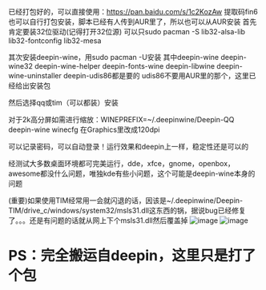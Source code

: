 已经打包好的，可以直接使用：https://pan.baidu.com/s/1c2KozAw 提取码fin6
也可以自行打包安装，脚本已经有人传到AUR里了，所以也可以从AUR安装
首先肯定要装32位驱动(记得打开32位源)
可以只sudo pacman -S lib32-alsa-lib lib32-fontconfig lib32-mesa

其次安装deepin-wine，用sudo pacman -U安装
其中deepin-wine deepin-wine32 deepin-wine-helper deepin-fonts-wine deepin-libwine deepin-wine-uninstaller deepin-udis86都是要的
udis86不要用AUR里的那个，这里已经给出安装包

然后选择qq或tim（可以都装）安装

对于2k高分屏如需进行缩放：WINEPREFIX=~/.deepinwine/Deepin-QQ deepin-wine winecfg
在Graphics里改成120dpi

可以记录密码，可以自动登录！运行效果和deepin上一样，稳定性还是可以的

经测试大多数桌面环境都可完美运行，dde，xfce，gnome，openbox，awesome都没什么问题，唯独kde有些小问题，这个可能是deepin-wine本身的问题

(重要)如果使用TIM经常用一会就闪退的话，因该是~/.deepinwine/Deepin-TIM/drive_c/windows/system32/msls31.dll这东西的锅，据说bug已经修复了。。。还是有问题的话就从网上下个msls31.dll然后覆盖掉
![image](https://git.oschina.net/arkli/deepinwine-arch/raw/master/QQ.png)
![image](https://git.oschina.net/arkli/deepinwine-arch/raw/master/TIM.png)

PS：完全搬运自deepin，这里只是打了个包
=======
